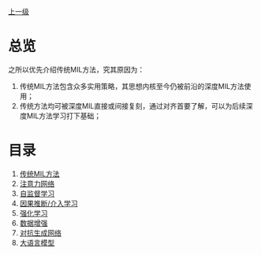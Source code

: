 [上一级](https://github.com/InkiYinji/MIL-Review/blob/main/README.md)

# 总览
之所以优先介绍传统MIL方法，究其原因为：
1. 传统MIL方法包含众多实用策略，其思想内核至今仍被前沿的深度MIL方法使用；
2. 传统方法均可被深度MIL直接或间接复刻，通过对齐首要了解，可以为后续深度MIL方法学习打下基础；

# 目录
1. [传统MIL方法](Traditional.md) 
2. [注意力网络](Attention.md)
3. [自监督学习](SelfSupervised.md)
4. [因果推断/介入学习](CausalInference.md)
5. [强化学习](ReinforcementLearning.md)
6. [数据增强](DataEnhancement.md)
7. [对抗生成网络](GAN.md)
8. [大语言模型](LLM.md)
